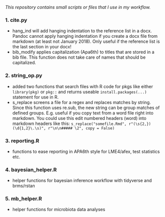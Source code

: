 _This repository contains small scripts or files that I use in my workflow._

### 1. cite.py  
- hang_ind will add hanging indentation to the reference list in a docx. Pandoc cannot apply hanging indentation if you create a docx file from markdown (at least not January 2018). Only useful if the reference list is the last section in your docx!  
- bib_modify applies capitalization (Apa6th) to titles that are stored in a bib file. This function does not take care of names that should be capitalized.

### 2. string_op.py
- added two functions that search files with R code for pkgs like either `library(pkg)` or `pkg::` and returns useable `install.packages(...)` statement for use in R. 
- s_replace screens a file for a regex and replaces matches by string. Since this function uses re.sub, the new string can be group matches of defined groups. E.g. useful if you copy text from a word file right into markdown. You could use this edit numbered headers (word) into markdown headers like this: `s_replace("somefile.Rmd", r"(\s{2,})(\d{1,2}\.\s)", r"\n\n##### \2", copy = False)` 

### 3. reporting.R
- functions to ease reporting in APA6th style for LME4/afex, test statistics etc.


### 4. bayesian_helper.R
- helper functions for bayesian inference workflow with tidyverse and brms/rstan

### 5. mb_helper.R
- helper functions for microbiota data analyses





